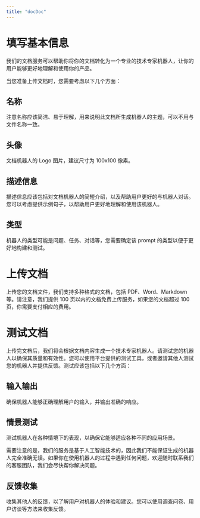 ```yaml
---
title: "docDoc"
---
```


# 填写基本信息

我们的文档服务可以帮助你将你的文档转化为一个专业的技术专家机器人，让你的用户能够更好地理解和使用你的产品。

当您准备上传文档时，您需要考虑以下几个方面：

## 名称

注意名称应该简洁、易于理解，用来说明此文档所生成机器人的主题，可以不用与文件名称一致。

## 头像

文档机器人的 Logo 图片，建议尺寸为 100x100 像素。

## 描述信息

描述信息应该包括对文档机器人的简短介绍，以及帮助用户更好的与机器人对话。您可以考虑提供示例句子，以帮助用户更好地理解和使用该机器人。

## 类型

机器人的类型可能是问题、任务、对话等，您需要确定该 prompt 的类型以便于更好地构建和测试。

# 上传文档

上传您的文档文件，我们支持多种格式的文档，包括 PDF、Word、Markdown 等。请注意，我们提供 100 页以内的文档免费上传服务，如果您的文档超过 100 页，你需要支付相应的费用。

# 测试文档

上传完文档后，我们将会根据文档内容生成一个技术专家机器人。请测试您的机器人以确保其质量和有效性。您可以使用平台提供的测试工具，或者邀请其他人测试您的机器人并提供反馈。测试应该包括以下几个方面：

## 输入输出

确保机器人能够正确理解用户的输入，并输出准确的响应。

## 情景测试

测试机器人在各种情境下的表现，以确保它能够适应各种不同的应用场景。

需要注意的是，我们的服务是基于人工智能技术的，因此我们不能保证生成的机器人完全准确无误。如果你在使用机器人的过程中遇到任何问题，欢迎随时联系我们的客服团队，我们会尽快帮你解决问题。

## 反馈收集

收集其他人的反馈，以了解用户对机器人的体验和建议。您可以使用调查问卷、用户访谈等方法来收集反馈。
